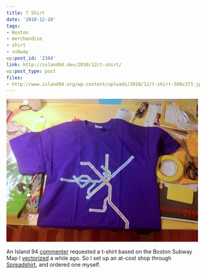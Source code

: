 ```yaml
---
title: T Shirt
date: '2010-12-18'
tags:
- Boston
- merchandise
- shirt
- subway
wp:post_id: '2384'
link: http://island94.dev/2010/12/t-shirt/
wp:post_type: post
files:
- http://www.island94.org/wp-content/uploads/2010/12/t-shirt-500x373.jpg
---
```


![](2010-12-18-T-Shirt/t-shirt-500x373.jpg "T Shirt")

An Island 94 [commenter](http://www.island94.org/2009/09/boston-subway-in-vector-format-svg/#comment-72879) requested a t-shirt based on the Boston Subway Map I [vectorized](http://www.island94.org/2009/09/boston-subway-in-vector-format-svg/) a while ago. So I set up an at-cost shop through [Spreadshirt](http://horseshoefab.spreadshirt.com/), and ordered one myself.